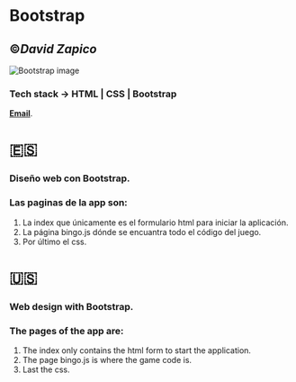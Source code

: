 # **Bootstrap**
##  :copyright:___David Zapico___

![Bootstrap image](https://s3-us-west-2.amazonaws.com/devcodepro/media/blog/que-es-bootstrap.png)

### Tech stack -> HTML | CSS | Bootstrap
**[Email](mailto:lab@davidzapico.com)**.

# :es:
### Diseño web con Bootstrap. 

### Las paginas de la app son:
1. La index que únicamente es el formulario html para iniciar la aplicación. 
2. La página bingo.js dónde se encuantra todo el código del juego.
3. Por último el css.


# :us:
### Web design with Bootstrap. 

### The pages of the app are:
1. The index only contains the html form to start the application. 
2. The page bingo.js is where the game code is.
3. Last the css.
